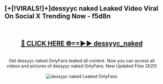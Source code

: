 <h2>[+[!VIRALS!]+]dessyyc naked Leaked Video Viral On Social X Trending Now - f5d8n</h2>
<br>
<div align="center">
<h2><a href="https://libra.edu.pl?dessyyc_naked" rel="nofollow">🔴 CLICK HERE 🌐==►► dessyyc_naked</a></h2>
<br>
Get dessyyc naked OnlyFans leaked all content. Now you can access all videos and pictures of dessyyc naked OnlyFans. New Updated Files 2025!
<br>
<br>
<a href="https://libra.edu.pl?dessyyc_naked" rel="nofollow" data-target="animated-image.originalLink"><img src="https://i.ibb.co.com/WyWwxjT/player-gif2.gif" alt="dessyyc naked Leaked OnlyFans" style="max-width: 100%; display: inline-block;" data-target="animated-image.originalImage"></a>
</div>
<br>